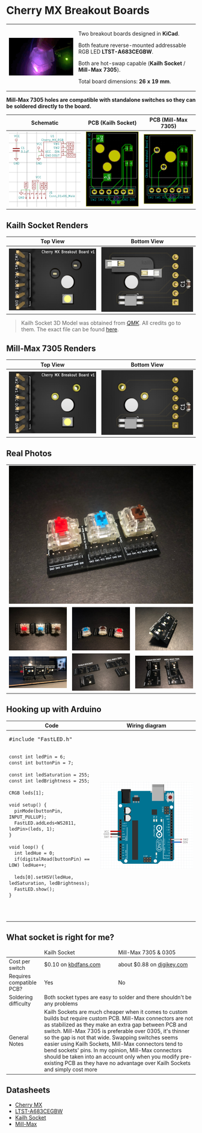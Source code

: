 # Cherry MX Breakout Boards

<table>
 <tbody>
  <tr>
   <td><img src="https://raw.githubusercontent.com/sszczep/Cherry-MX-Breakout-Board/master/images/switch.gif"></td>
   <td>
    
Two breakout boards designed in **KiCad**. 

Both feature reverse-mounted addressable RGB LED **LTST-A683CEGBW**. 

Both are hot-swap capable (**Kailh Socket** / **Mill-Max 7305**).

Total board dimensions: **26 x 19 mm**.
   </td>
  </tr>
 </tbody>
</table>

**Mill-Max 7305 holes are compatible with standalone switches so they can be soldered directly to the board.**

| Schematic | PCB (Kailh Socket) | PCB (Mill-Max 7305) |
|---|---|---|
| ![](https://raw.githubusercontent.com/sszczep/Cherry-MX-Breakout-Board/master/images/Schematic.jpg) | ![](https://raw.githubusercontent.com/sszczep/Cherry-MX-Breakout-Board/master/images/Kailh%20Socket%20PCB.jpg) | ![](https://raw.githubusercontent.com/sszczep/Cherry-MX-Breakout-Board/master/images/Mill-Max%207305%20PCB.jpg) |

## Kailh Socket Renders

| Top View | Bottom View |
|---|---|
| ![](https://raw.githubusercontent.com/sszczep/Cherry-MX-Breakout-Board/master/images/Kailh%20Socket%20Top%20View.jpg) | ![](https://raw.githubusercontent.com/sszczep/Cherry-MX-Breakout-Board/master/images/Kailh%20Socket%20Bottom%20View.jpg) |

> Kailh Socket 3D Model was obtained from [*QMK*](https://github.com/qmk). All credits go to them. The exact file can be found [here](https://github.com/qmk/qmk_hardware/blob/master/components/kailh_socket_mx.stp).

## Mill-Max 7305 Renders

| Top View | Bottom View |
|---|---|
| ![](https://raw.githubusercontent.com/sszczep/Cherry-MX-Breakout-Board/master/images/Mill-Max%207305%20Top%20View.jpg) | ![](https://raw.githubusercontent.com/sszczep/Cherry-MX-Breakout-Board/master/images/Mill-Max%207305%20Bottom%20View.jpg) |

## Real Photos
<table>
 <tbody>
  <tr>
   <td colspan="3"><img src="https://raw.githubusercontent.com/sszczep/Cherry-MX-Breakout-Board/master/images/real3.jpg"></td>
  </tr>
  <tr>
   <td><img src="https://raw.githubusercontent.com/sszczep/Cherry-MX-Breakout-Board/master/images/real2.jpg"></td>
   <td><img src="https://raw.githubusercontent.com/sszczep/Cherry-MX-Breakout-Board/master/images/real1.jpg"></td>
   <td><img src="https://raw.githubusercontent.com/sszczep/Cherry-MX-Breakout-Board/master/images/real4.jpg"></td>
  </tr>
  <tr>
   <td><img src="https://raw.githubusercontent.com/sszczep/Cherry-MX-Breakout-Board/master/images/real5.jpg"></td>
   <td><img src="https://raw.githubusercontent.com/sszczep/Cherry-MX-Breakout-Board/master/images/real6.jpg"></td>
   <td><img src="https://raw.githubusercontent.com/sszczep/Cherry-MX-Breakout-Board/master/images/real7.jpg"></td>
  </tr>
 </tbody>
</table>

## Hooking up with Arduino
<table>
 <thead>
  <tr>
   <th>Code</th>
   <th>Wiring diagram</th>
  </tr>
 </thead>
 <tbody>
  <tr>
   <td><pre lang="cpp">
#include "FastLED.h"

    const int ledPin = 6;
    const int buttonPin = 7;

    const int ledSaturation = 255;
    const int ledBrightness = 255;

    CRGB leds[1];

    void setup() {
      pinMode(buttonPin, INPUT_PULLUP);
      FastLED.addLeds<WS2811, ledPin>(leds, 1);
    }

    void loop() {
      int ledHue = 0;
      if(digitalRead(buttonPin) == LOW) ledHue++;

      leds[0].setHSV(ledHue, ledSaturation, ledBrightness);
      FastLED.show();
    }
   </pre></td>
   <td><img src="https://raw.githubusercontent.com/sszczep/Cherry-MX-Breakout-Board/master/images/wiring.jpg"></td>
  </tr>
 </tbody>
</table>

## What socket is right for me?
<table>
 <thead>
  <tr>
   <td></td>
   <td>Kailh Socket</td>
   <td>Mill-Max 7305 & 0305</td>
  </tr>
 </thead>
 <tbody>
  <tr>
   <td>Cost per switch</td>
   <td>$0.10 on <a href="https://kbdfans.com/products/mechanical-keyboard-switches-kailh-pcb-socket">kbdfans.com</a></td>
   <td>about $0.88 on <a href="https://www.digikey.com/product-detail/en/mill-max-manufacturing-corp/7305-0-15-15-47-27-10-0/ED1039-ND/1765737">digikey.com</a></td>
  </tr>
  <tr>
   <td>Requires compatible PCB?</td>
   <td>Yes</td>
   <td>No</td>
  </tr>
  <tr>
   <td>Soldering difficulty</td>
   <td colspan="2">Both socket types are easy to solder and there shouldn't be any problems</td>
  </tr>
  <tr>
   <td>General Notes</td>
   <td colspan="2">Kailh Sockets are much cheaper when it comes to custom builds but require custom PCB. Mill-Max connectors are not as stabilized as they make an extra gap between PCB and switch. Mill-Max 7305 is preferable over 0305, it's thinner so the gap is not that wide. Swapping switches seems easier using Kailh Sockets, Mill-Max connectors tend to bend sockets' pins. In my opinion, Mill-Max connectors should be taken into an account only when you modify pre-existing PCB as they have no advantage over Kailh Sockets and simply cost more
  </tr>
 </tbody>
</table>

## Datasheets

  * [Cherry MX](https://github.com/sszczep/Cherry-MX-Breakout-Board/blob/master/datasheets/Cherry%20MX.pdf)
  * [LTST-A683CEGBW](https://github.com/sszczep/Cherry-MX-Breakout-Board/blob/master/datasheets/LTST-A683CEGBW.pdf)
  * [Kailh Socket](https://github.com/sszczep/Cherry-MX-Breakout-Board/blob/master/datasheets/Kailh%20Socket.pdf)
  * [Mill-Max](https://github.com/sszczep/Cherry-MX-Breakout-Board/blob/master/datasheets/Mill-Max.pdf)
